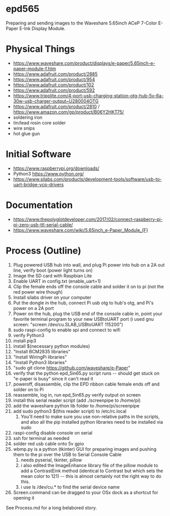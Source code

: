 # epd565
Preparing and sending images to the Waveshare 5.65inch ACeP 7-Color E-Paper E-Ink Display Module.

Physical Things
===============
* https://www.waveshare.com/product/displays/e-paper/5.65inch-e-paper-module-f.htm
* https://www.adafruit.com/product/2885
* https://www.adafruit.com/product/954
* https://www.adafruit.com/product/102
* https://www.adafruit.com/product/592
* https://www.tripplite.com/4-port-usb-charging-station-otg-hub-5v-6a-30w-usb-charger-output~U280004OTG
* https://www.adafruit.com/product/2810 / https://www.amazon.com/gp/product/B06Y2HKT75/
* soldering iron
* tin/lead rosin core solder
* wire snips
* hot glue gun

Initial Software
================
* https://www.raspberrypi.org/downloads/
* Python3 https://www.python.org/
* https://www.silabs.com/products/development-tools/software/usb-to-uart-bridge-vcp-drivers


Documentation
=============
* https://www.thepolyglotdeveloper.com/2017/02/connect-raspberry-pi-pi-zero-usb-ttl-serial-cable/
* https://www.waveshare.com/wiki/5.65inch_e-Paper_Module_(F)

Process (Outline)
=================
1. Plug powered USB hub into wall, and plug Pi power into hub on a 2A out line, verify boot (power light turns on)
1. Image the SD card with Raspbian Lite
1. Enable UART in config.txt (enable_uart=1)
1. Clip the female ends off the console cable and solder it on to pi (not the red power wire though)
1. Install silabs driver on your computer
1. Put the dongle in the hub, connect Pi usb otg to hub's otg, and Pi's power on a 2A port
1. Power on the hub, plug the USB end of the console cable in, point your favorite terminal program to your new USBtoUART port (i used gnu screen: "screen /dev/cu.SLAB_USBtoUART 115200")
1. sudo raspi-config to enable spi and connect to wifi
1. verify Python3
1. install pip3
1. install $(necessary python modules)
1. "Install BCM2835 libraries"
1. "Install WiringPi libraries"
1. "Install Python3 libraries"
1. "sudo git clone https://github.com/waveshare/e-Paper"
1. verify that the python epd_5in65.py script runs -- should get stuck on "e-paper is busy" since it can't read it
1. poweroff, disassemble, clip the EPD ribbon cable female ends off and solder on to Pi
1. reassemble, log in, run epd_5in65.py verify output on screen
1. install this serial reader script (add ./screenpipe to /home/pi)
1. add the waveshare python lib folder to /home/pi/screenpipe
1. add sudo python3 $(this reader script) to /etc/rc.local
    1. You'll need to make sure you use non-relative paths in the scripts, and also all the pip installed python libraries need to be installed via sudo
3. raspi-config disable console on serial
4. ssh for terminal as needed
5. solder red usb cable onto 5v gpio
6. wbmp.py is a python (tkinter) GUI for preparing images and pushing them to the pi over the USB to Serial Console Cable
    1. needs pyserial, tkinter, pillow
    1. i also edited the ImageEnhance library file of the pillow module to add a ContrastEink method (identical to Contrast but which sets the mean color to 121)  -- this is almost certainly not the right way to do this.
    1. i use ls /dev/cu.* to find the serial device name 
7. Screen.command can be dragged to your OSx dock as a shortcut for opening it

See Process.md for a long belabored story.
